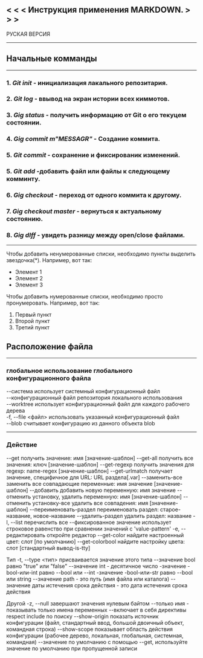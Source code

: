 ## **< < < Инструкция применения MARKDOWN. > > >** 
РУСКАЯ ВЕРСИЯ

---
## Начальные комманды

---
### 1. ***Git init*** - инициализация лакального репозитария.         
### 2. ***Git log*** - ввывoд на экран истории всех киммотов.                             
### 3. ***Gig status*** - получить информацию от Git о его текуцем состоянии.                         
### 4. ***Gig commit m"MESSAGR"*** - Создание коммита.  
### 5. ***Git commit*** - сохранение и фиксированик изменений.         
### 5. ***Git add*** -добавить файл или файлы к следующему комминту.                  
### 6. ***Gig checkout*** - переход от одного коммита к другому.                        
### 7. ***Gig checkout master*** - вернуться к актуальному состоянию.                                
### 8. ***Gig dIff*** - увидеть разницу между open/close файлами.
---
Чтобы добавить ненумерованные списки, необходимо пункты выделить звездочка(*).
Например, вот так:
* Элемент 1
* Элемент 2
* Элемент 3

Чтобы добавить нумерованные списки, необходимо просто пронумеровать.
Например, вот так:
1. Первый пункт
2. Второй пункт
3. Третий пункт

## Расположение файла 

---
### глобальное использование глобального конфигурационного файла
--система использует системный конфигурационный файл      
--конфигурационный файл репозитория локального использования      
--worktree использует конфигурационный файл для каждого рабочего дерева                                                              
-f, --file <файл> использовать указанный конфигурационный файл                
--blob <blob-id> считывает конфигурацию из данного объекта blob

---
### **Действие**
--get получить значение: имя [значение-шаблон]
--get-all получить все значения: ключ [значение-шаблон]
--get-regexp получить значения для regexp: name-regex [значение-шаблон]
--get-urlmatch получает значение, специфичное для URL: URL раздела[.var]
--заменить-все заменить все совпадающие переменные: имя значение [значение-шаблон]
--добавить добавить новую переменную: имя значение
--отменить установку, удалить переменную: имя [значение-шаблон]
--отменить установку-все удалить все совпадения: имя [значение-шаблон]
--переименовать-раздел переименовать раздел: старое-название, новое-название
--удалить-раздел удалить раздел: название
-l, --list перечислить все
--фиксированное значение использует строковое равенство при сравнении значений с 'value-pattern'
-e, --редактировать откройте редактор
--get-color найдите настроенный цвет: слот [по умолчанию]
--get-colorbool найдите настройку цвета: слот [стандартный вывод-is-tty]

Тип
-t, --type <тип> присваивается значение этого типа
--значение bool равно "true" или "false"
--значение int - десятичное число
-значение -bool-или-int равно --bool или --int
-значение -bool-или-str равно --bool или string
--значение path - это путь (имя файла или каталога)
--значение даты истечения срока действия - это дата истечения срока действия

Другой
-z, --null завершают значения нулевым байтом
--только имя - показывать только имена переменных
--включает в себя директивы respect include по поиску
--show-origin показать источник конфигурации (файл, стандартный ввод, большой двоичный объект, командная строка)
--show-scope показывает область действия конфигурации (рабочее дерево, локальная, глобальная, системная, командная)
--значение по умолчанию <value> с помощью --get, используйте значение по умолчанию при пропущенной записи
